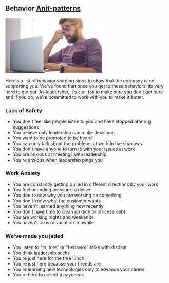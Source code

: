 ## Behavior [Anit-patterns](https://en.wikipedia.org/wiki/Anti-pattern)

![stress](rsrcs/stress.jpg)

Here's a list of behavior warning signs to show that the company is not supporting you.  We've found that once you get to these behaviors, its very hard to get out.  As leadership, it's `our job` to make sure you don't get here and if you do, we're committed to work with you to make it better.

### Lack of Safety

* You don't feel like people listen to you and have stopped offering suggestions
* You believe only leadership can make decisions
* You want to be promoted to be heard
* You can only talk about the problems at work in the shadows
* You don't have anyone to turn to with your issues at work
* You are anxious at meetings with leadership
* You're anxious when leadership pings you

### Work Anxiety

* You are constantly getting pulled in different directions by your work
* You feel unending pressure to deliver
* You don't know why you are working on something
* You don't know what the customer wants
* You haven't learned anything new recently
* You don't have time to clean up tech or process debt
* You are working nights and weekends
* You haven't taken a vacation in awhile

### We've made you jaded

* You listen to "culture" or "behavior" talks with disdain
* You think leadership sucks
* You're just here for the free lunch
* You're just here because your friends are
* You're learning new technologies only to advance your career
* You're here to collect a paycheck
